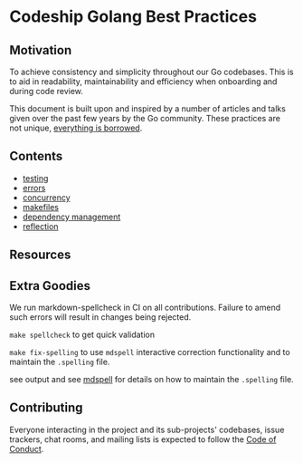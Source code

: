 Codeship Golang Best Practices
=============================

## Motivation

To achieve consistency and simplicity throughout our Go codebases. This is to aid in readability, maintainability and efficiency when onboarding and during code review.

This document is built upon and inspired by a number of articles and talks given over the past few years by the Go community. These practices are not unique, [everything is borrowed](https://www.youtube.com/watch?v=j8BHL5SWX0Q).

## Contents

- [testing](./testing)
- [errors](./errors)
- [concurrency](./concurrency)
- [makefiles](./makefiles)
- [dependency management](./dependencies)
- [reflection](./reflection)

## Resources

## Extra Goodies

We run markdown-spellcheck in CI on all contributions. Failure to amend such errors will result in changes being rejected.

`make spellcheck` to get quick validation

`make fix-spelling` to use `mdspell` interactive correction functionality and to maintain the `.spelling` file.

see output and see [mdspell](https://github.com/lukeapage/node-markdown-spellcheck) for details on how to maintain the `.spelling` file.

## Contributing

Everyone interacting in the project and its sub-projects' codebases, issue trackers, chat rooms, and mailing lists is expected to follow the [Code of Conduct](CODE_OF_CONDUCT.md).
